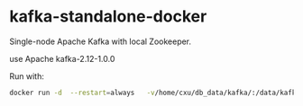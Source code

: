 # kafka-standalone-docker

Single-node Apache Kafka with local Zookeeper.

use Apache kafka-2.12-1.0.0

Run with:
```bash
docker run -d  --restart=always   -v/home/cxu/db_data/kafka/:/data/kafka/ --name=kafka --net=host -e HOSTNAME=localhost  xuchaoo/kafka-standalone-docker
```


